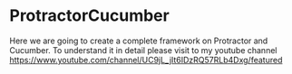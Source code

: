 # ProtractorCucumber

Here we are going to create a complete framework on Protractor and Cucumber.
To understand it in detail please visit to my youtube channel https://www.youtube.com/channel/UC9jL_jIt6IDzRQ57RLb4Dxg/featured
